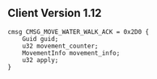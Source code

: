 ## Client Version 1.12

```rust,ignore
cmsg CMSG_MOVE_WATER_WALK_ACK = 0x2D0 {
    Guid guid;    
    u32 movement_counter;    
    MovementInfo movement_info;    
    u32 apply;    
}

```
